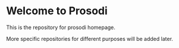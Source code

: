 # Welcome to Prosodi

This is the repository for prosodi homepage.

More specific repositories for different purposes will be added later.

